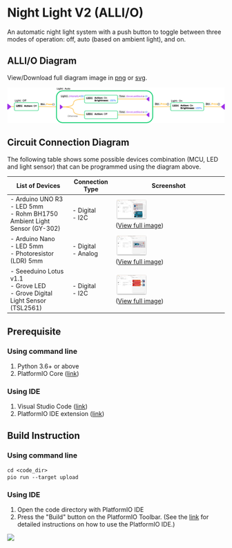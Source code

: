 # Night Light V2 (ALLI/O)

An automatic night light system with a push button to toggle between three modes of operation: off, auto (based on ambient light), and on.

## ALLI/O Diagram

View/Download full diagram image in [png](diagram/night_light_v2.png) or [svg](diagram/night_light_v2.svg).

<img src="diagram/night_light_v2.png">

## Circuit Connection Diagram

The following table shows some possible devices combination (MCU, LED and light sensor) that can be programmed using the diagram above.

| List of Devices  | Connection Type | Screenshot |
| ---------------- | --------- |------------- |
| - Arduino UNO R3<br>- LED 5mm<br>- Rohm BH1750 Ambient Light Sensor (GY-302) | - Digital<br>- I2C | <img src="circuit/config1.png" width="30%"><br>([View full image](circuit/config1.png))  |
| - Arduino Nano<br>- LED 5mm<br>- Photoresistor (LDR) 5mm | - Digital<br>- Analog | <img src="circuit/config2.png" width="30%"><br>([View full image](circuit/config2.png))  |
| - Seeeduino Lotus v1.1<br>- Grove LED<br>- Grove Digital Light Sensor (TSL2561) | - Digital<br>- I2C | <img src="circuit/config3.png" width="30%"><br>([View full image](circuit/config3.png))  |

## Prerequisite

### Using command line

1. Python 3.6+ or above
2. PlatformIO Core ([link](https://docs.platformio.org/en/latest/core/installation/index.html))

### Using IDE

1. Visual Studio Code ([link](https://code.visualstudio.com))
1. PlatformIO IDE extension ([link](https://platformio.org/platformio-ide))

## Build Instruction

### Using command line

```Shell
cd <code_dir>
pio run --target upload
```

### Using IDE

1. Open the code directory with PlatformIO IDE
1. Press the "Build" button on the PlatformIO Toolbar. (See the [link](https://docs.platformio.org/en/latest/integration/ide/vscode.html#quick-start) for detailed instructions on how to use the PlatformIO IDE.)

![](https://docs.platformio.org/en/latest/_images/platformio-ide-vscode-build-project.png)
